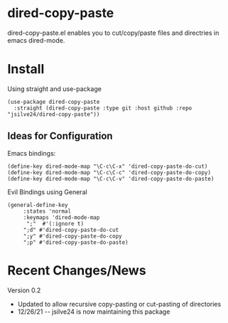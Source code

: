 # dired-copy-paste
dired-copy-paste.el enables you to cut/copy/paste files and directries in emacs dired-mode.

# Install 

Using straight and use-package 
```
(use-package dired-copy-paste
  :straight (dired-copy-paste :type git :host github :repo "jsilve24/dired-copy-paste"))
```

## Ideas for Configuration

Emacs bindings:
```
(define-key dired-mode-map "\C-c\C-x" 'dired-copy-paste-do-cut)
(define-key dired-mode-map "\C-c\C-c" 'dired-copy-paste-do-copy)
(define-key dired-mode-map "\C-c\C-v" 'dired-copy-paste-do-paste)
```

Evil Bindings using General
```
(general-define-key
     :states 'normal
     :keymaps 'dired-mode-map
      ";"  #'(:ignore t)
     ";d" #'dired-copy-paste-do-cut
     ";y" #'dired-copy-paste-do-copy
     ";p" #'dired-copy-paste-do-paste)
```

# Recent Changes/News

Version 0.2 
* Updated to allow recursive copy-pasting or cut-pasting of directories
* 12/26/21 -- jsilve24 is now maintaining this package
